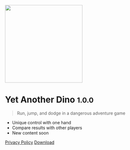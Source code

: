 <img src="docs/_media/icon.png" width="256">

# Yet Another Dino <small>1.0.0</small>

> Run, jump, and dodge in a dangerous adventure game


- Unique control with one hand
- Compare results with other players
- New content soon

[Privacy Policy](#privacy-policy)
[Download](https://play.google.com/store/apps/details?id=yet.another.dino)